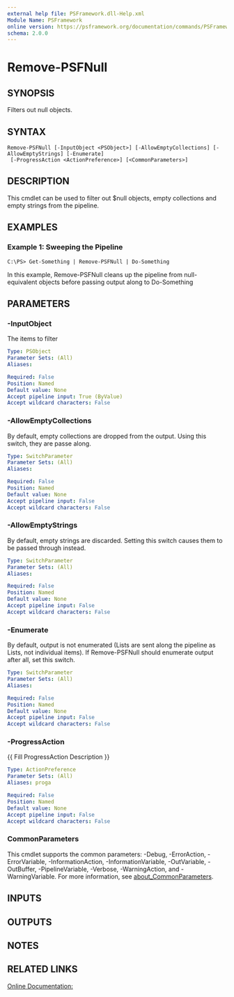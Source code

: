 ```yaml
---
external help file: PSFramework.dll-Help.xml
Module Name: PSFramework
online version: https://psframework.org/documentation/commands/PSFramework/Remove-PSFNull.html
schema: 2.0.0
---
```


# Remove-PSFNull

## SYNOPSIS
Filters out null objects.

## SYNTAX

```
Remove-PSFNull [-InputObject <PSObject>] [-AllowEmptyCollections] [-AllowEmptyStrings] [-Enumerate]
 [-ProgressAction <ActionPreference>] [<CommonParameters>]
```

## DESCRIPTION
This cmdlet can be used to filter out $null objects, empty collections and empty strings from the pipeline.

## EXAMPLES

### Example 1: Sweeping the Pipeline
```
C:\PS> Get-Something | Remove-PSFNull | Do-Something
```

In this example, Remove-PSFNull cleans up the pipeline from null-equivalent objects before passing output along to Do-Something

## PARAMETERS

### -InputObject
The items to filter

```yaml
Type: PSObject
Parameter Sets: (All)
Aliases:

Required: False
Position: Named
Default value: None
Accept pipeline input: True (ByValue)
Accept wildcard characters: False
```

### -AllowEmptyCollections
By default, empty collections are dropped from the output.
Using this switch, they are passe along.

```yaml
Type: SwitchParameter
Parameter Sets: (All)
Aliases:

Required: False
Position: Named
Default value: None
Accept pipeline input: False
Accept wildcard characters: False
```

### -AllowEmptyStrings
By default, empty strings are discarded.
Setting this switch causes them to be passed through instead.

```yaml
Type: SwitchParameter
Parameter Sets: (All)
Aliases:

Required: False
Position: Named
Default value: None
Accept pipeline input: False
Accept wildcard characters: False
```

### -Enumerate
By default, output is not enumerated (Lists are sent along the pipeline as Lists, not individual items).
If Remove-PSFNull should enumerate output after all, set this switch.

```yaml
Type: SwitchParameter
Parameter Sets: (All)
Aliases:

Required: False
Position: Named
Default value: None
Accept pipeline input: False
Accept wildcard characters: False
```

### -ProgressAction
{{ Fill ProgressAction Description }}

```yaml
Type: ActionPreference
Parameter Sets: (All)
Aliases: proga

Required: False
Position: Named
Default value: None
Accept pipeline input: False
Accept wildcard characters: False
```

### CommonParameters
This cmdlet supports the common parameters: -Debug, -ErrorAction, -ErrorVariable, -InformationAction, -InformationVariable, -OutVariable, -OutBuffer, -PipelineVariable, -Verbose, -WarningAction, and -WarningVariable. For more information, see [about_CommonParameters](http://go.microsoft.com/fwlink/?LinkID=113216).

## INPUTS

## OUTPUTS

## NOTES

## RELATED LINKS

[Online Documentation:](https://psframework.org/documentation/commands/PSFramework/Remove-PSFNull.html)

